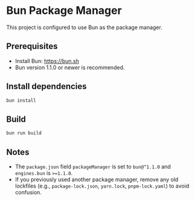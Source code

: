# Bun Package Manager

This project is configured to use Bun as the package manager.

## Prerequisites
- Install Bun: https://bun.sh
- Bun version 1.1.0 or newer is recommended.

## Install dependencies
```sh
bun install
```

## Build
```sh
bun run build
```

## Notes
- The `package.json` field `packageManager` is set to `bun@^1.1.0` and `engines.bun` is `>=1.1.0`.
- If you previously used another package manager, remove any old lockfiles (e.g., `package-lock.json`, `yarn.lock`, `pnpm-lock.yaml`) to avoid confusion.
